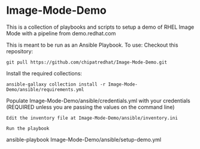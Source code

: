 # Image-Mode-Demo
This is a collection of playbooks and scripts to setup a demo of RHEL Image Mode with a pipeline from demo.redhat.com

This is meant to be run as an Ansible Playbook.  To use:
Checkout this repository:
```
git pull https://github.com/chipatredhat/Image-Mode-Demo.git
```
Install the required collections:
```
ansible-gallaxy collection install -r Image-Mode-Demo/ansible/requirements.yml
```
Populate Image-Mode-Demo/ansible/credentials.yml with your credentials (REQUIRED unless you are passing the values on the command line)
```
Edit the inventory file at Image-Mode-Demo/ansible/inventory.ini

Run the playbook
```
ansible-playbook Image-Mode-Demo/ansible/setup-demo.yml
```